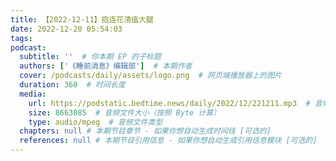 ```yaml
---
title: 【2022-12-11】抱连花清瘟大腿
date: 2022-12-20 05:54:03
tags:
podcast:
  subtitle: ''  # 你本期 EP 的子标题
  authors: ['《睡前消息》编辑部']  # 本期作者
  cover: /podcasts/daily/assets/logo.png  # 网页端播放器上的图片
  duration: 360  # 时间长度
  media:
    url: https://podstatic.bedtime.news/daily/2022/12/221211.mp3  # 音频文件
    size: 8663085  # 音频文件大小（按照 Byte 计算）
    type: audio/mpeg  # 音频文件类型
  chapters: null # 本期节目章节 - 如果你想自动生成时间线 [可选的]
  references: null # 本期节目引用信息 - 如果你想自动生成引用信息模块 [可选的]
---
```

